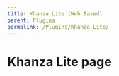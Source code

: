 ```yaml
---
title: Khanza Lite (Web Based)
parent: Plugins
permalink: /Plugins/Khanza_Lite/
---
```


# Khanza Lite page
